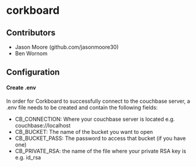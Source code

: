 # corkboard

## Contributors
* Jason Moore (github.com/jasonmoore30)
* Ben Wornom

## Configuration
#### Create .env
In order for Corkboard to successfully connect to the couchbase server, a .env file needs to be created and contain the following fields:
* CB_CONNECTION: Where your couchbase server is located e.g. couchbase://localhost
* CB_BUCKET: The name of the bucket you want to open
* CB_BUCKET_PASS: The password to access that bucket (if you have one)
* CB_PRIVATE_RSA: the name of the file where your private RSA key is e.g. id_rsa
